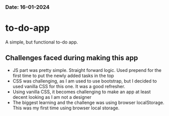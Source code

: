 ### Date: 16-01-2024
# to-do-app
A simple, but functional to-do app.


## Challenges faced during making this app
* JS part was pretty simple. Straight forward logic. Used prepend for the first time to put the newly added tasks in the top
* CSS was challenging, as I am used to use bootstrap, but I decided to used vanilla CSS for this one. It was a good refresher.
* Using vanilla CSS, it becomes challenging to make an app at least decent looking as I am not a designer
* The biggest learning and the challenge was using browser localStorage. This was my first time using browser local storage.
